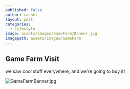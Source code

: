 ```yaml
---
published: false
author: rachel
layout: post
categories:
  - Lifestyle
image: assets/images/GameFarm/Banner.jpg
imagepath: assets/images/GameFarm
---
```

## Game Farm Visit

we saw cool stuff everywhere, and we're going to buy it!

![GameFarmBanner.jpg]({{site.baseurl}}/assets/images/GameFarm/GameFarmBanner.jpg)

